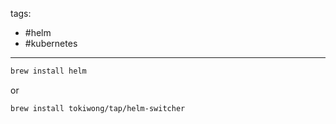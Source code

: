 tags:
- #helm
- #kubernetes

---

```sh
brew install helm
```

or

```sh
brew install tokiwong/tap/helm-switcher
```
